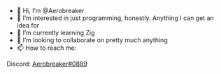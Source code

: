 - 👋 Hi, I’m @Aerobreaker
- 👀 I’m interested in just programming, honestly.  Anything I can get an idea for
- 🌱 I’m currently learning Zig
- 💞️ I’m looking to collaborate on pretty much anything
- 📫 How to reach me:

Discord:
[Aerobreaker#0889](https://discord.com/users/389571030378872833)

<!---
Aerobreaker/Aerobreaker is a ✨ special ✨ repository because its `README.md` (this file) appears on your GitHub profile.
You can click the Preview link to take a look at your changes.
--->
